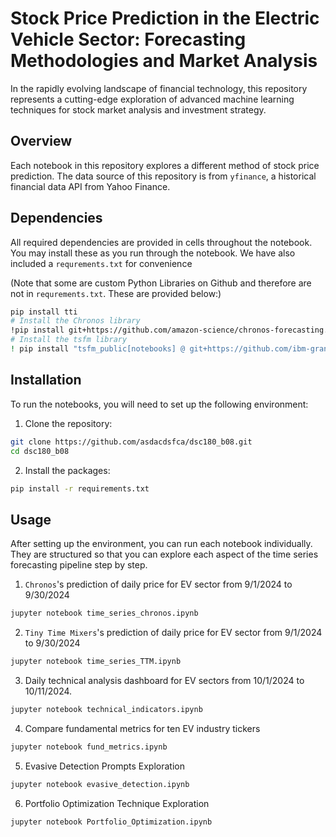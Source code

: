 # Stock Price Prediction in the Electric Vehicle Sector: Forecasting Methodologies and Market Analysis
In the rapidly evolving landscape of financial technology, this repository represents a cutting-edge exploration of advanced machine learning techniques for stock market analysis and investment strategy.

## Overview
Each notebook in this repository explores a different method of stock price prediction.
The data source of this repository is from `yfinance`, a historical financial data API from Yahoo Finance.

## Dependencies

All required dependencies are provided in cells throughout the notebook. You may install these as you run through the notebook. We have also included a ```requrements.txt``` for convenience

(Note that some are custom Python Libraries on Github and therefore are not in ```requrements.txt```. These are provided below:)

```bash
pip install tti
# Install the Chronos library
!pip install git+https://github.com/amazon-science/chronos-forecasting.git
# Install the tsfm library
! pip install "tsfm_public[notebooks] @ git+https://github.com/ibm-granite/granite-tsfm.git@v0.2.12"
```

## Installation
To run the notebooks, you will need to set up the following environment:

1. Clone the repository:
```bash
git clone https://github.com/asdacdsfca/dsc180_b08.git
cd dsc180_b08
```

2. Install the packages:
```bash
pip install -r requirements.txt
```

## Usage
After setting up the environment, you can run each notebook individually. They are structured so that you can explore each aspect of the time series forecasting pipeline step by step.

1.  ```Chronos```'s prediction of daily price for EV sector from 9/1/2024 to 9/30/2024
```bash
jupyter notebook time_series_chronos.ipynb
```

2. ```Tiny Time Mixers```'s prediction of daily price for EV sector from 9/1/2024 to 9/30/2024
```bash
jupyter notebook time_series_TTM.ipynb
```

3. Daily technical analysis dashboard for EV sectors from 10/1/2024 to 10/11/2024.
```bash
jupyter notebook technical_indicators.ipynb
```

4. Compare fundamental metrics for ten EV industry tickers
```bash
jupyter notebook fund_metrics.ipynb
```

5. Evasive Detection Prompts Exploration
```bash
jupyter notebook evasive_detection.ipynb
```

6. Portfolio Optimization Technique Exploration
```bash
jupyter notebook Portfolio_Optimization.ipynb
``` 


